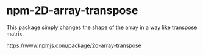 # npm-2D-array-transpose
This package simply changes the shape of the array in a way like transpose matrix.

https://www.npmjs.com/package/2d-array-transpose